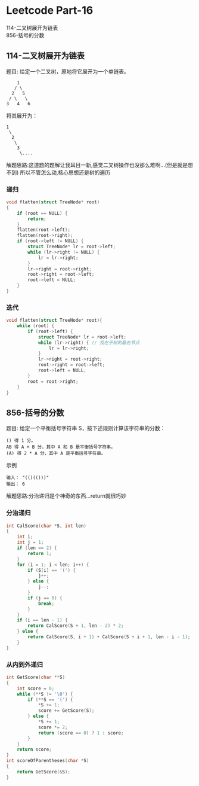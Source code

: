 # Leetcode Part-16



114-二叉树展开为链表<br>
856-括号的分数
<!--more-->

## 114-二叉树展开为链表
题目:
给定一个二叉树，原地将它展开为一个单链表。
```
    1      
   / \
  2   5
 / \   \
3   4   6
```
将其展开为：
```
1
 \
  2
   \
    3
     \....
```
解题思路:这道题的题解让我耳目一新,感觉二叉树操作也没那么难啊...(但是就是想不到)
所以不管怎么动,核心思想还是树的遍历
### 递归
```c
void flatten(struct TreeNode* root)
{
	if (root == NULL) {
		return;
	}
	flatten(root->left);
	flatten(root->right);
	if (root->left != NULL) {
		struct TreeNode* lr = root->left;
		while (lr->right != NULL) {
			lr = lr->right;
		}
		lr->right = root->right;
		root->right = root->left;
		root->left = NULL;
	}
}
```

### 迭代
```c
void flatten(struct TreeNode* root){
    while (root) {
        if (root->left) {
            struct TreeNode* lr = root->left;
            while (lr->right) { // 找左子树的最右节点
                lr = lr->right;
            }
            lr->right = root->right;
            root->right = root->left; 
            root->left = NULL;
        }
        root = root->right;
    }
}
```

## 856-括号的分数
题目:
给定一个平衡括号字符串 S，按下述规则计算该字符串的分数：
```
() 得 1 分。
AB 得 A + B 分，其中 A 和 B 是平衡括号字符串。
(A) 得 2 * A 分，其中 A 是平衡括号字符串。
```
示例
```
输入： "(()(()))"
输出： 6
```
解题思路:分治递归是个神奇的东西...return就很巧妙
### 分治递归
```c
int CalScore(char *S, int len)
{
    int i;
    int j = 1;
    if (len == 2) {
        return 1;
    }
    for (i = 1; i < len; i++) {
        if (S[i] == '(') {
            j++;
        } else {
            j--;
        }
        if (j == 0) {
            break;
        }
    }
    if (i == len - 1) {
        return CalScore(S + 1, len - 2) * 2;
    } else {
        return CalScore(S, i + 1) + CalScore(S + i + 1, len - i - 1);
    }
}
```

### 从内到外递归
```c 
int GetScore(char **S)
{
    int score = 0;
    while (**S != '\0') {
        if (**S == '(') {
            *S += 1;
            score += GetScore(S);
        } else {
            *S += 1;
            score *= 2;
            return (score == 0) ? 1 : score;
        }
    }
    return score;
}
int scoreOfParentheses(char *S)
{
    return GetScore(&S);
}
```


